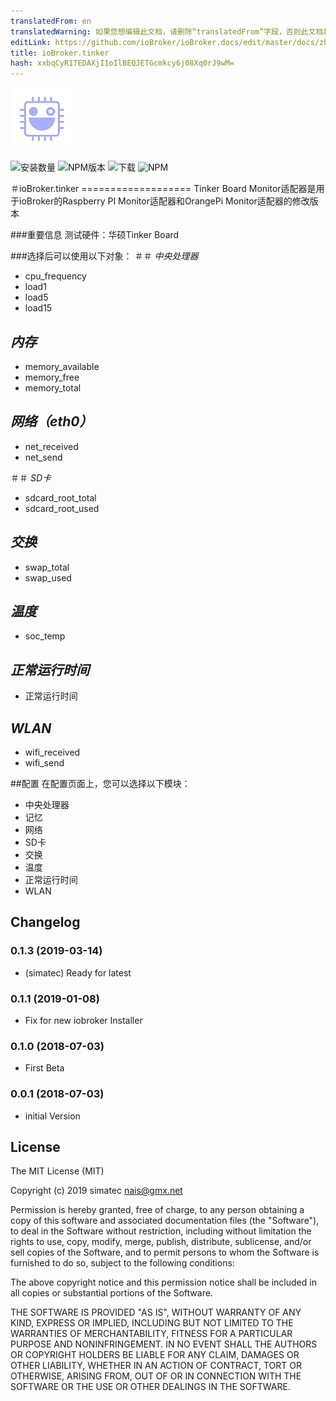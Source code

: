```yaml
---
translatedFrom: en
translatedWarning: 如果您想编辑此文档，请删除“translatedFrom”字段，否则此文档将再次自动翻译
editLink: https://github.com/ioBroker/ioBroker.docs/edit/master/docs/zh-cn/adapterref/iobroker.tinker/README.md
title: ioBroker.tinker
hash: xxbqCyR1TEDAXjI1oIlBEQJETGcmkcy6j08Xq0rJ9wM=
---
```

![商标](../../../en/adapterref/iobroker.tinker/admin/tinker.png)

![安装数量](http://iobroker.live/badges/tinker-stable.svg)
![NPM版本](http://img.shields.io/npm/v/iobroker.tinker.svg)
![下载](https://img.shields.io/npm/dm/iobroker.tinker.svg)
![NPM](https://nodei.co/npm/iobroker.tinker.png?downloads=true)

＃ioBroker.tinker ===================
Tinker Board Monitor适配器是用于ioBroker的Raspberry PI Monitor适配器和OrangePi Monitor适配器的修改版本

###重要信息
测试硬件：华硕Tinker Board

###选择后可以使用以下对象：
＃＃ *中央处理器*
 -  cpu_frequency
 -  load1
 -  load5
 -  load15

## *内存*
 -  memory_available
 -  memory_free
 -  memory_total

## *网络（eth0）*
 -  net_received
 -  net_send

＃＃ *SD卡*
 -  sdcard_root_total
 -  sdcard_root_used

## *交换*
 -  swap_total
 -  swap_used

## *温度*
 -  soc_temp

## *正常运行时间*
 - 正常运行时间

## *WLAN*
 -  wifi_received
 -  wifi_send

##配置
在配置页面上，您可以选择以下模块：

- 中央处理器
 - 记忆
 - 网络
- SD卡
 - 交换
 - 温度
 - 正常运行时间
 -  WLAN

## Changelog

### 0.1.3 (2019-03-14)
* (simatec) Ready for latest

### 0.1.1 (2019-01-08)
* Fix for new iobroker Installer

### 0.1.0 (2018-07-03)
* First Beta

### 0.0.1 (2018-07-03)
* initial Version

## License

The MIT License (MIT)

Copyright (c) 2019 simatec <nais@gmx.net>

Permission is hereby granted, free of charge, to any person obtaining a copy
of this software and associated documentation files (the "Software"), to deal
in the Software without restriction, including without limitation the rights
to use, copy, modify, merge, publish, distribute, sublicense, and/or sell
copies of the Software, and to permit persons to whom the Software is
furnished to do so, subject to the following conditions:

The above copyright notice and this permission notice shall be included in
all copies or substantial portions of the Software.

THE SOFTWARE IS PROVIDED "AS IS", WITHOUT WARRANTY OF ANY KIND, EXPRESS OR
IMPLIED, INCLUDING BUT NOT LIMITED TO THE WARRANTIES OF MERCHANTABILITY,
FITNESS FOR A PARTICULAR PURPOSE AND NONINFRINGEMENT. IN NO EVENT SHALL THE
AUTHORS OR COPYRIGHT HOLDERS BE LIABLE FOR ANY CLAIM, DAMAGES OR OTHER
LIABILITY, WHETHER IN AN ACTION OF CONTRACT, TORT OR OTHERWISE, ARISING FROM,
OUT OF OR IN CONNECTION WITH THE SOFTWARE OR THE USE OR OTHER DEALINGS IN
THE SOFTWARE.